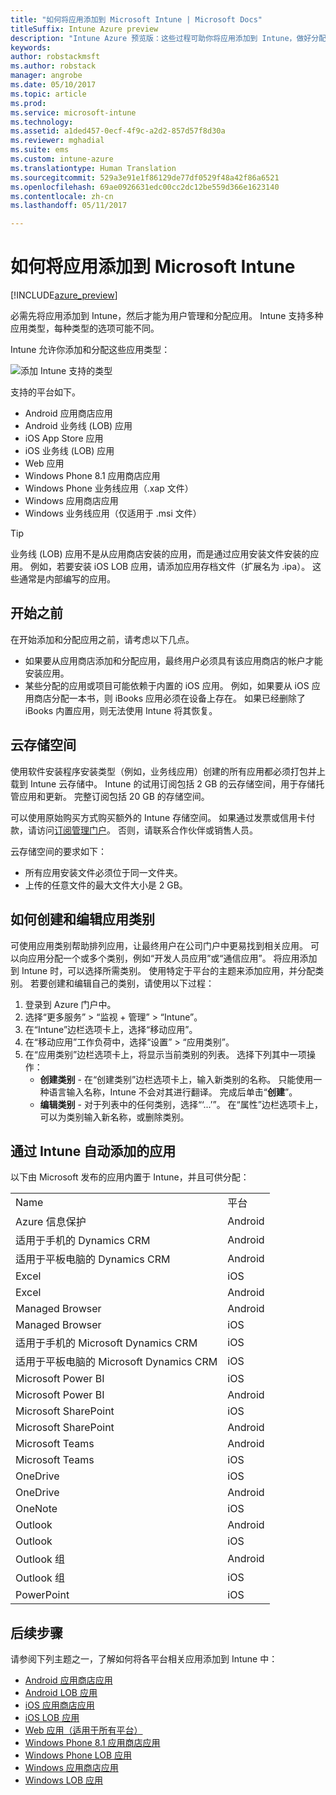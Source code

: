 ```yaml
---
title: "如何将应用添加到 Microsoft Intune | Microsoft Docs"
titleSuffix: Intune Azure preview
description: "Intune Azure 预览版：这些过程可助你将应用添加到 Intune，做好分配到用户和设备的准备。 "
keywords: 
author: robstackmsft
ms.author: robstack
manager: angrobe
ms.date: 05/10/2017
ms.topic: article
ms.prod: 
ms.service: microsoft-intune
ms.technology: 
ms.assetid: a1ded457-0ecf-4f9c-a2d2-857d57f8d30a
ms.reviewer: mghadial
ms.suite: ems
ms.custom: intune-azure
ms.translationtype: Human Translation
ms.sourcegitcommit: 529a3e91e1f86129de77df0529f48a42f86a6521
ms.openlocfilehash: 69ae0926631edc00cc2dc12be559d366e1623140
ms.contentlocale: zh-cn
ms.lasthandoff: 05/11/2017

---
```


# <a name="how-to-add-an-app-to-microsoft-intune"></a>如何将应用添加到 Microsoft Intune

[!INCLUDE[azure_preview](../includes/azure_preview.md)]

必需先将应用添加到 Intune，然后才能为用户管理和分配应用。 Intune 支持多种应用类型，每种类型的选项可能不同。

Intune 允许你添加和分配这些应用类型：

![添加 Intune 支持的类型](./media/app-types.png)

支持的平台如下。

- Android 应用商店应用
- Android 业务线 (LOB) 应用
- iOS App Store 应用
- iOS 业务线 (LOB) 应用
- Web 应用
- Windows Phone 8.1 应用商店应用
- Windows Phone 业务线应用（.xap 文件）
- Windows 应用商店应用
- Windows 业务线应用（仅适用于 .msi 文件）

>[!TIP]
> 业务线 (LOB) 应用不是从应用商店安装的应用，而是通过应用安装文件安装的应用。 例如，若要安装 iOS LOB 应用，请添加应用存档文件（扩展名为 .ipa）。 这些通常是内部编写的应用。

## <a name="before-you-start"></a>开始之前

在开始添加和分配应用之前，请考虑以下几点。

- 如果要从应用商店添加和分配应用，最终用户必须具有该应用商店的帐户才能安装应用。
- 某些分配的应用或项目可能依赖于内置的 iOS 应用。 例如，如果要从 iOS 应用商店分配一本书，则 iBooks 应用必须在设备上存在。 如果已经删除了 iBooks 内置应用，则无法使用 Intune 将其恢复。

## <a name="cloud-storage-space"></a>云存储空间
使用软件安装程序安装类型（例如，业务线应用）创建的所有应用都必须打包并上载到 Intune 云存储中。 Intune 的试用订阅包括 2 GB 的云存储空间，用于存储托管应用和更新。 完整订阅包括 20 GB 的存储空间。

可以使用原始购买方式购买额外的 Intune 存储空间。  如果通过发票或信用卡付款，请访问[订阅管理门户](https://portal.office.com/adminportal/home?switchtomodern=true#/subscriptions)。  否则，请联系合作伙伴或销售人员。

云存储空间的要求如下：

-   所有应用安装文件必须位于同一文件夹。
-   上传的任意文件的最大文件大小是 2 GB。

## <a name="how-to-create-and-edit-categories-for-apps"></a>如何创建和编辑应用类别

可使用应用类别帮助排列应用，让最终用户在公司门户中更易找到相关应用。 可以向应用分配一个或多个类别，例如“开发人员应用”或“通信应用”。
将应用添加到 Intune 时，可以选择所需类别。 使用特定于平台的主题来添加应用，并分配类别。 若要创建和编辑自己的类别，请使用以下过程：

1. 登录到 Azure 门户中。
2. 选择“更多服务” > “监视 + 管理” > “Intune”。
3. 在“Intune”边栏选项卡上，选择“移动应用”。
4. 在“移动应用”工作负荷中，选择“设置” > “应用类别”。
5. 在“应用类别”边栏选项卡上，将显示当前类别的列表。 选择下列其中一项操作：
    - **创建类别** - 在“创建类别”边栏选项卡上，输入新类别的名称。 只能使用一种语言输入名称，Intune 不会对其进行翻译。 完成后单击“**创建**”。
    - **编辑类别** - 对于列表中的任何类别，选择“‘...’”。 在“属性”边栏选项卡上，可以为类别输入新名称，或删除类别。


## <a name="apps-added-automatically-by-intune"></a>通过 Intune 自动添加的应用

以下由 Microsoft 发布的应用内置于 Intune，并且可供分配：

|||
|-|-|
|Name|平台|应用类型|
|Azure 信息保护|Android|托管的 Android 应用商店应用|
|适用于手机的 Dynamics CRM|Android|托管的 Android 应用商店应用|
|适用于平板电脑的 Dynamics CRM|Android|托管的 Android 应用商店应用|
|Excel|iOS|托管的 iOS 应用商店应用|
|Excel|Android|托管的 Android 应用商店应用|
|Managed Browser|Android|托管的 Android 应用商店应用|
|Managed Browser|iOS|托管的 iOS 应用商店应用|
|适用于手机的 Microsoft Dynamics CRM|iOS|托管的 iOS 应用商店应用|
|适用于平板电脑的 Microsoft Dynamics CRM|iOS|托管的 iOS 应用商店应用|
|Microsoft Power BI|iOS|托管的 iOS 应用商店应用|
|Microsoft Power BI|Android|托管的 Android 应用商店应用|
|Microsoft SharePoint|iOS|托管的 iOS 应用商店应用|
|Microsoft SharePoint|Android|托管的 Android 应用商店应用|
|Microsoft Teams|Android|托管的 Android 应用商店应用|
|Microsoft Teams|iOS|托管的 iOS 应用商店应用|
|OneDrive|iOS|托管的 iOS 应用商店应用|
|OneDrive|Android|托管的 Android 应用商店应用|
|OneNote|iOS|托管的 iOS 应用商店应用|
|Outlook|Android|托管的 Android 应用商店应用|
|Outlook|iOS|托管的 iOS 应用商店应用|
|Outlook 组|Android|托管的 Android 应用商店应用|
|Outlook 组|iOS|托管的 iOS 应用商店应用|
|PowerPoint|iOS|托管 iOS App Store 应用|

## <a name="next-steps"></a>后续步骤

请参阅下列主题之一，了解如何将各平台相关应用添加到 Intune 中：

- [Android 应用商店应用](android-store-app.md)
- [Android LOB 应用](android-lob-app.md)
- [iOS 应用商店应用](ios-store-app.md)
- [iOS LOB 应用](ios-lob-app.md)
- [Web 应用（适用于所有平台）](web-app.md)
- [Windows Phone 8.1 应用商店应用](windows-phone-8-1-store-app.md)
- [Windows Phone LOB 应用](windows-phone-line-of-business-app.md)
- [Windows 应用商店应用](windows-store-app.md)
- [Windows LOB 应用](windows-line-of-business-app.md)

